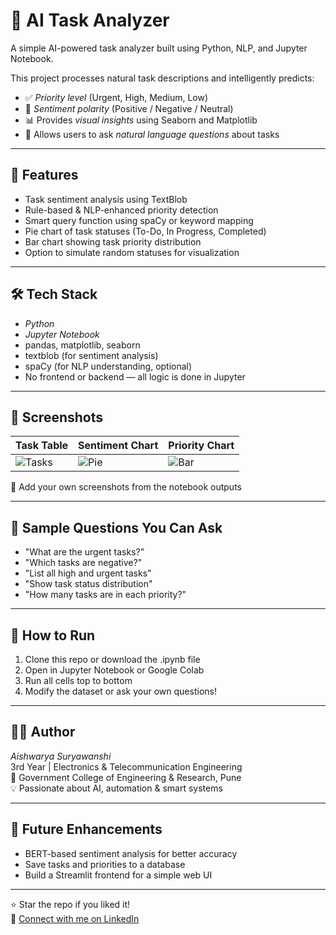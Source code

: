 
# 🧠 AI Task Analyzer

A simple AI-powered task analyzer built using Python, NLP, and Jupyter Notebook.

This project processes natural task descriptions and intelligently predicts:
- ✅ *Priority level* (Urgent, High, Medium, Low)
- 💬 *Sentiment polarity* (Positive / Negative / Neutral)
- 📊 Provides *visual insights* using Seaborn and Matplotlib
- 🧠 Allows users to ask *natural language questions* about tasks

---

## 📁 Features

- Task sentiment analysis using TextBlob
- Rule-based & NLP-enhanced priority detection
- Smart query function using spaCy or keyword mapping
- Pie chart of task statuses (To-Do, In Progress, Completed)
- Bar chart showing task priority distribution
- Option to simulate random statuses for visualization

---

## 🛠 Tech Stack

- *Python*
- *Jupyter Notebook*
- pandas, matplotlib, seaborn
- textblob (for sentiment analysis)
- spaCy (for NLP understanding, optional)
- No frontend or backend — all logic is done in Jupyter

---

## 📸 Screenshots

| Task Table | Sentiment Chart | Priority Chart |
|------------|------------------|----------------|
| ![Tasks](screenshots.png) | ![Pie](screenshotspie.png) | ![Bar](screenshots/bar.png) |

📌 Add your own screenshots from the notebook outputs

---

## 💬 Sample Questions You Can Ask

- "What are the urgent tasks?"
- "Which tasks are negative?"
- "List all high and urgent tasks"
- "Show task status distribution"
- "How many tasks are in each priority?"

---

## 🚀 How to Run

1. Clone this repo or download the .ipynb file
2. Open in Jupyter Notebook or Google Colab
3. Run all cells top to bottom
4. Modify the dataset or ask your own questions!

---

## 👩‍💻 Author

*Aishwarya Suryawanshi*  
3rd Year | Electronics & Telecommunication Engineering  
📍 Government College of Engineering & Research, Pune  
💡 Passionate about AI, automation & smart systems

---

## 🏁 Future Enhancements

- BERT-based sentiment analysis for better accuracy
- Save tasks and priorities to a database
- Build a Streamlit frontend for a simple web UI

---

⭐ Star the repo if you liked it!  
🔗 [Connect with me on LinkedIn](https://www.linkedin.com/in/aishwarya-suryawanshinshi-aa20ba27a/)
